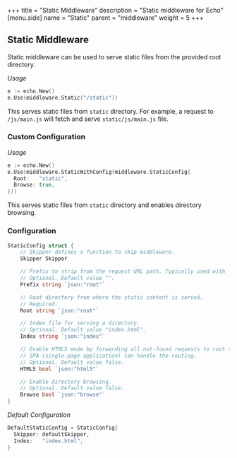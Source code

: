 +++
title = "Static Middleware"
description = "Static middleware for Echo"
[menu.side]
  name = "Static"
  parent = "middleware"
  weight = 5
+++

## Static Middleware

Static middleware can be used to serve static files from the provided root directory.

*Usage*

```go
e := echo.New()
e.Use(middleware.Static("/static"))
```

This serves static files from `static` directory. For example, a request to `/js/main.js`
will fetch and serve `static/js/main.js` file.

### Custom Configuration

*Usage*

```go
e := echo.New()
e.Use(middleware.StaticWithConfig(middleware.StaticConfig{
  Root:   "static",
  Browse: true,
}))
```

This serves static files from `static` directory and enables directory browsing.

### Configuration

```go
StaticConfig struct {
    // Skipper defines a function to skip middleware.
    Skipper Skipper

    // Prefix to strip from the request URL path. Typically used with `Echo#Group`.
    // Optional. Default value "".
    Prefix string `json:"root"`

    // Root directory from where the static content is served.
    // Required.
    Root string `json:"root"`

    // Index file for serving a directory.
    // Optional. Default value "index.html".
    Index string `json:"index"`

    // Enable HTML5 mode by forwarding all not-found requests to root so that
    // SPA (single-page application) can handle the routing.
    // Optional. Default value false.
    HTML5 bool `json:"html5"`

    // Enable directory browsing.
    // Optional. Default value false.
    Browse bool `json:"browse"`
}
```

*Default Configuration*

```go
DefaultStaticConfig = StaticConfig{
  Skipper: defaultSkipper,
  Index:   "index.html",
}
```
